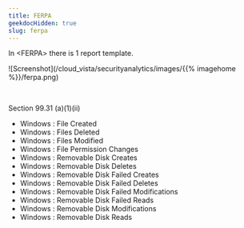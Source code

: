 ```yaml
---
title: FERPA
geekdocHidden: true
slug: ferpa
---
```


In \<FERPA> there is 1 report template.

![Screenshot](/cloud_vista/securityanalytics/images/{{% imagehome %}}/ferpa.png)

&nbsp;

Section 99.31 (a)(1)(ii)
* Windows : File Created
* Windows : Files Deleted
* Windows : Files Modified
* Windows : File Permission Changes
* Windows : Removable Disk Creates
* Windows : Removable Disk Deletes
* Windows : Removable Disk Failed Creates
* Windows : Removable Disk Failed Deletes
* Windows : Removable Disk Failed Modifications
* Windows : Removable Disk Failed Reads
* Windows : Removable Disk Modifications
* Windows : Removable Disk Reads



